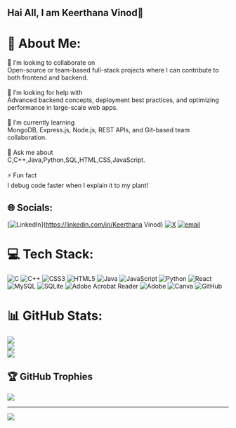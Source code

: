 ## Hai All, I am Keerthana Vinod👋
# 💫 About Me:
🤝 I’m looking to collaborate on<br>Open-source or team-based full-stack projects where I can contribute to both frontend and backend.<br><br>🧠 I’m looking for help with<br>Advanced backend concepts, deployment best practices, and optimizing performance in large-scale web apps.<br><br>🌱 I’m currently learning<br>MongoDB, Express.js, Node.js, REST APIs, and Git-based team collaboration.<br><br>💬 Ask me about<br>C,C++,Java,Python,SQL,HTML,CSS,JavaScript.<br><br>⚡ Fun fact<br>I debug code faster when I explain it to my plant!


## 🌐 Socials:
[![LinkedIn](https://img.shields.io/badge/LinkedIn-%230077B5.svg?logo=linkedin&logoColor=white)](https://linkedin.com/in/Keerthana Vinod) [![X](https://img.shields.io/badge/X-black.svg?logo=X&logoColor=white)](https://x.com/keerth_a_na) [![email](https://img.shields.io/badge/Email-D14836?logo=gmail&logoColor=white)](mailto:keerthanavinod567@gmail.com) 

# 💻 Tech Stack:
![C](https://img.shields.io/badge/c-%2300599C.svg?style=for-the-badge&logo=c&logoColor=white) ![C++](https://img.shields.io/badge/c++-%2300599C.svg?style=for-the-badge&logo=c%2B%2B&logoColor=white) ![CSS3](https://img.shields.io/badge/css3-%231572B6.svg?style=for-the-badge&logo=css3&logoColor=white) ![HTML5](https://img.shields.io/badge/html5-%23E34F26.svg?style=for-the-badge&logo=html5&logoColor=white) ![Java](https://img.shields.io/badge/java-%23ED8B00.svg?style=for-the-badge&logo=openjdk&logoColor=white) ![JavaScript](https://img.shields.io/badge/javascript-%23323330.svg?style=for-the-badge&logo=javascript&logoColor=%23F7DF1E) ![Python](https://img.shields.io/badge/python-3670A0?style=for-the-badge&logo=python&logoColor=ffdd54) ![React](https://img.shields.io/badge/react-%2320232a.svg?style=for-the-badge&logo=react&logoColor=%2361DAFB) ![MySQL](https://img.shields.io/badge/mysql-4479A1.svg?style=for-the-badge&logo=mysql&logoColor=white) ![SQLite](https://img.shields.io/badge/sqlite-%2307405e.svg?style=for-the-badge&logo=sqlite&logoColor=white) ![Adobe Acrobat Reader](https://img.shields.io/badge/Adobe%20Acrobat%20Reader-EC1C24.svg?style=for-the-badge&logo=Adobe%20Acrobat%20Reader&logoColor=white) ![Adobe](https://img.shields.io/badge/adobe-%23FF0000.svg?style=for-the-badge&logo=adobe&logoColor=white) ![Canva](https://img.shields.io/badge/Canva-%2300C4CC.svg?style=for-the-badge&logo=Canva&logoColor=white) ![GitHub](https://img.shields.io/badge/github-%23121011.svg?style=for-the-badge&logo=github&logoColor=white)
# 📊 GitHub Stats:
![](https://github-readme-stats.vercel.app/api?username=Keerthana-Vinod&theme=dark&hide_border=false&include_all_commits=false&count_private=false)<br/>
![](https://nirzak-streak-stats.vercel.app/?user=Keerthana-Vinod&theme=dark&hide_border=false)<br/>
![](https://github-readme-stats.vercel.app/api/top-langs/?username=Keerthana-Vinod&theme=dark&hide_border=false&include_all_commits=false&count_private=false&layout=compact)

## 🏆 GitHub Trophies
![](https://github-profile-trophy.vercel.app/?username=Keerthana-Vinod&theme=radical&no-frame=false&no-bg=true&margin-w=4)

---
[![](https://visitcount.itsvg.in/api?id=Keerthana-Vinod&icon=0&color=10)](https://visitcount.itsvg.in)

<!-- Proudly created with GPRM ( https://gprm.itsvg.in ) -->


